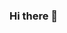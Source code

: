 ### Hi there 👋

<!--
**JadeMossman/JadeMossman** is a ✨ _special_ ✨ repository because its `README.md` (this file) appears on your GitHub profile.

Here are some ideas to get you started:

- 🔭 I’m currently working on learning how to code
- 🌱 I’m currently learning anything I can get my hands on
- 👯 I’m looking to collaborate on basic introductory code to get started
- 🤔 I’m looking for help with nothing and everything
- 😄 Pronouns: Her, She
- ⚡ Fun fact: My first degree was art based 
